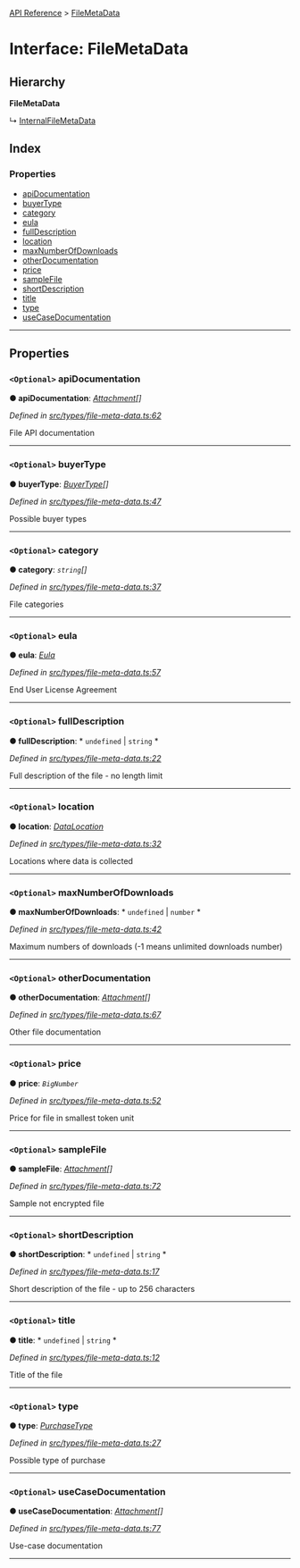[API Reference](../README.md) > [FileMetaData](../interfaces/filemetadata.md)

# Interface: FileMetaData

## Hierarchy

**FileMetaData**

↳  [InternalFileMetaData](internalfilemetadata.md)

## Index

### Properties

* [apiDocumentation](filemetadata.md#apidocumentation)
* [buyerType](filemetadata.md#buyertype)
* [category](filemetadata.md#category)
* [eula](filemetadata.md#eula)
* [fullDescription](filemetadata.md#fulldescription)
* [location](filemetadata.md#location)
* [maxNumberOfDownloads](filemetadata.md#maxnumberofdownloads)
* [otherDocumentation](filemetadata.md#otherdocumentation)
* [price](filemetadata.md#price)
* [sampleFile](filemetadata.md#samplefile)
* [shortDescription](filemetadata.md#shortdescription)
* [title](filemetadata.md#title)
* [type](filemetadata.md#type)
* [useCaseDocumentation](filemetadata.md#usecasedocumentation)

---

## Properties

<a id="apidocumentation"></a>

### `<Optional>` apiDocumentation

**● apiDocumentation**: *[Attachment](attachment.md)[]*

*Defined in [src/types/file-meta-data.ts:62](https://github.com/repux/repux-lib/blob/7768859/src/types/file-meta-data.ts#L62)*

File API documentation

___
<a id="buyertype"></a>

### `<Optional>` buyerType

**● buyerType**: *[BuyerType](../enums/buyertype.md)[]*

*Defined in [src/types/file-meta-data.ts:47](https://github.com/repux/repux-lib/blob/7768859/src/types/file-meta-data.ts#L47)*

Possible buyer types

___
<a id="category"></a>

### `<Optional>` category

**● category**: *`string`[]*

*Defined in [src/types/file-meta-data.ts:37](https://github.com/repux/repux-lib/blob/7768859/src/types/file-meta-data.ts#L37)*

File categories

___
<a id="eula"></a>

### `<Optional>` eula

**● eula**: *[Eula](eula.md)*

*Defined in [src/types/file-meta-data.ts:57](https://github.com/repux/repux-lib/blob/7768859/src/types/file-meta-data.ts#L57)*

End User License Agreement

___
<a id="fulldescription"></a>

### `<Optional>` fullDescription

**● fullDescription**: * `undefined` &#124; `string`
*

*Defined in [src/types/file-meta-data.ts:22](https://github.com/repux/repux-lib/blob/7768859/src/types/file-meta-data.ts#L22)*

Full description of the file - no length limit

___
<a id="location"></a>

### `<Optional>` location

**● location**: *[DataLocation](datalocation.md)*

*Defined in [src/types/file-meta-data.ts:32](https://github.com/repux/repux-lib/blob/7768859/src/types/file-meta-data.ts#L32)*

Locations where data is collected

___
<a id="maxnumberofdownloads"></a>

### `<Optional>` maxNumberOfDownloads

**● maxNumberOfDownloads**: * `undefined` &#124; `number`
*

*Defined in [src/types/file-meta-data.ts:42](https://github.com/repux/repux-lib/blob/7768859/src/types/file-meta-data.ts#L42)*

Maximum numbers of downloads (-1 means unlimited downloads number)

___
<a id="otherdocumentation"></a>

### `<Optional>` otherDocumentation

**● otherDocumentation**: *[Attachment](attachment.md)[]*

*Defined in [src/types/file-meta-data.ts:67](https://github.com/repux/repux-lib/blob/7768859/src/types/file-meta-data.ts#L67)*

Other file documentation

___
<a id="price"></a>

### `<Optional>` price

**● price**: *`BigNumber`*

*Defined in [src/types/file-meta-data.ts:52](https://github.com/repux/repux-lib/blob/7768859/src/types/file-meta-data.ts#L52)*

Price for file in smallest token unit

___
<a id="samplefile"></a>

### `<Optional>` sampleFile

**● sampleFile**: *[Attachment](attachment.md)[]*

*Defined in [src/types/file-meta-data.ts:72](https://github.com/repux/repux-lib/blob/7768859/src/types/file-meta-data.ts#L72)*

Sample not encrypted file

___
<a id="shortdescription"></a>

### `<Optional>` shortDescription

**● shortDescription**: * `undefined` &#124; `string`
*

*Defined in [src/types/file-meta-data.ts:17](https://github.com/repux/repux-lib/blob/7768859/src/types/file-meta-data.ts#L17)*

Short description of the file - up to 256 characters

___
<a id="title"></a>

### `<Optional>` title

**● title**: * `undefined` &#124; `string`
*

*Defined in [src/types/file-meta-data.ts:12](https://github.com/repux/repux-lib/blob/7768859/src/types/file-meta-data.ts#L12)*

Title of the file

___
<a id="type"></a>

### `<Optional>` type

**● type**: *[PurchaseType](../enums/purchasetype.md)*

*Defined in [src/types/file-meta-data.ts:27](https://github.com/repux/repux-lib/blob/7768859/src/types/file-meta-data.ts#L27)*

Possible type of purchase

___
<a id="usecasedocumentation"></a>

### `<Optional>` useCaseDocumentation

**● useCaseDocumentation**: *[Attachment](attachment.md)[]*

*Defined in [src/types/file-meta-data.ts:77](https://github.com/repux/repux-lib/blob/7768859/src/types/file-meta-data.ts#L77)*

Use-case documentation

___

